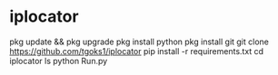 # iplocator

pkg update && pkg upgrade
pkg install python
pkg install git
git clone https://github.com/tgoks1/iplocator
pip install -r requirements.txt
cd iplocator
ls
python Run.py
